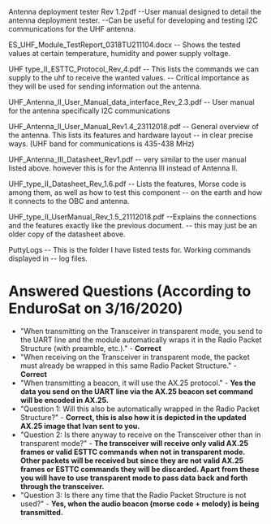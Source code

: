 Antenna deployment tester Rev 1.2pdf
--User manual designed to detail the antenna deployment tester. 
--Can be useful for developing and testing I2C communications for the UHF antenna.

ES_UHF_Module_TestReport_0318TU211104.docx
-- Shows the tested values at certain temperature, humidity and power supply voltage.

UHF type_II_ESTTC_Protocol_Rev_4.pdf
-- This lists the commands we can supply to the uhf to receive the wanted values.
-- Critical importance as they will be used for sending information out the antenna.

UHF_Antenna_II_User_Manual_data_interface_Rev_2.3.pdf
-- User manual for the antenna specifically I2C communications


UHF_Antenna_II_User_Manual_Rev1.4_23112018.pdf
-- General overview of the antenna. This lists its features and hardware layout
-- in clear precise ways. (UHF band for communications is 435-438 MHz)

UHF_Antenna_III_Datasheet_Rev1.pdf
-- very similar to the user manual listed above. however this is for the Antenna III instead of Antenna II.

UHF_type_II_Datasheet_Rev_1.6.pdf
-- Lists the features, Morse code is among them, as well as how to test this component
-- on the earth and how it connects to the OBC and antenna.

UHF_type_II_UserManual_Rev_1.5_21112018.pdf
--Explains the connections and the features exactly like the previous document.
-- this may just be an older copy of the datasheet above.

PuttyLogs
-- This is the folder I have listed tests for. Working commands displayed in 
-- log files. 

# Answered Questions (According to EnduroSat on 3/16/2020)
* "When transmitting on the Transceiver in transparent mode, you send to the UART line and the module automatically wraps it in the Radio Packet Structure (with preamble, etc.)." - **Correct**
* "When receiving on the Transceiver in transparent mode, the packet must already be wrapped in this same Radio Packet Structure." - **Correct**
* "When transmitting a beacon, it will use the AX.25 protocol." - **Yes the data you send on the UART line via the AX.25 beacon set command will be encoded in AX.25.**
* "Question 1: Will this also be automatically wrapped in the Radio Packet Structure?" - **Correct, this is also how it is depicted in the updated AX.25 image that Ivan sent to you.**
* "Question 2: Is there anyway to receive on the Transceiver other than in transparent mode?" - **The transceiver will receive only valid AX.25 frames or valid ESTTC commands when not in transparent mode. Other packets will be received but since they are not valid AX.25 frames or ESTTC commands they will be discarded. Apart from these you will have to use transparent mode to pass data back and forth through the transceiver.**
* "Question 3: Is there any time that the Radio Packet Structure is not used?" - **Yes, when the audio beacon (morse code + melody) is being transmitted.** 